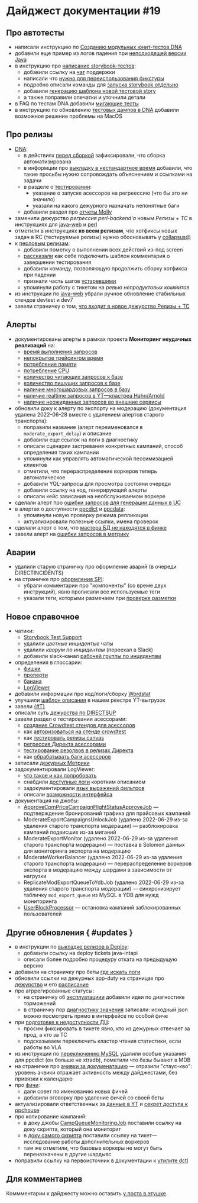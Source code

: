 # Дайджест документации #19

## Про автотесты
- написали инструкцию по [Созданию модульных юнит-тестов DNA](../../../frontend/react-testing-library-tests.md)
- добавили еще пример из логов падения при [неподходящей версии Java](../../../guide/troubleshooting/autotests-does-not-working.md#bad-java-version)
- в инструкцию про [написание storybook-тестов](../../../frontend/how-to-write-storybook-tests.md):
   - добавили ссылку на [чат](../../chats.md#storybook-support) поддержки
   - написали что [нужно для переиспользования фикстуры](../../../frontend/how-to-write-storybook-tests.md#reuse-fixture)
   - подробно описали команды для [запуска storybook отдельно](../../../frontend/how-to-write-storybook-tests.md#standalone-storybook-run)
   - добавили [генерацию шаблона новой тестовой story](../../../frontend/how-to-write-storybook-tests.md#boilerplate-for-new-story)
   - а также поправили опечатки и уточнили детали
- в FAQ по тестам DNA добавили [мигающие тесты](../../../frontend/tests-how-to#flaky-test)
- в инструкцию по обновлению [тестовых дампов в DNA](../../../frontend/how-to-refresh-dumps.md#macos-troubles) добавили возможное решение проблемы на MacOS

## Про релизы
- [DNA](../../../guide/releases/dna.md):
   - в действиях [перед сборкой](../../../guide/releases/dna.md#until-release) зафиксировали, что сборка автоматизирована
   - в информции про [выкладку в нестандартное время](../../../guide/releases/dna.md#after-testing) добавили, что такие просьбы нужно сопровождать объяснением и ссылками на задачи
   - в разделе о [тестировании](../../../guide/releases/dna.md#testing):
      - указание о запуске асессоров на регреессию (что бы это ни значило)
      - указали на какого дежурного назначать непонятные баги
   - добавили раздел про [отчеты Molly](../../../guide/releases/dna.md#molly)
- заменили дежурство _регрессия perl-backend'а_ новым _Релизы + ТС_ в инструкциях для [java-web](../../../guide/releases/java-web.md) и [perl](../../../guide/releases/perl.md)
- отметили в инструкциях **ко всем релизам**, что хотфиксы новых задач в RC (тестируемые релизы) нужно обосновывать у [collapsus@](https://staff.yandex-team.ru/collapsus)
- к [перловым релизам](../../../guide/releases/perl.md):
   - добавили пометку о выполнении всех действий из-под screen
   - [рассказали](../../../guide/releases/perl.md#perl_end_ok) как себе подключить шаблон комментария о завершении тестирования
   - добавили команду, позволяющую продолжить сборку хотфикса при падении
   - признали часть шагов [устаревшими](../../../guide/releases/perl.md#perl_deprecated)
   - упомянули работу с тикетом на _ревью непродуктовых коммитов_
- из инструкции по [java-web](../../../guide/releases/java-web.md) убрали ручное обновление стабильных стендов devtest и dev7
- завели страничку о том, [что входит в новое дежурство Релизы + ТС](../../../duty/direct-releases-duty.md)

## Алерты
- документированы алерты в рамках проекта **Мониторинг неудачных реализаций** на:
   - [время выполнения запросов](../../alerts/lifeline/trace-log-time-spent-monitoring.md)
   - [непокрытое трейсингом время](../../alerts/lifeline/trace-log-time-spent-rest-monitoring.md)
   - [потребление памяти](../../alerts/lifeline/trace-log-memory-monitoring.md)
   - [потребление CPU](../../alerts/lifeline/trace-log-cpu-monitoring.md)
   - [количество читающих запросов к базе](../../alerts/lifeline/trace-log-calls-read-monitoring.md)
   - [количество пишущих запросов к базе](../../alerts/lifeline/trace-log-calls-write-monitoring.md)
   - [наличие многошардовых запросов в базу](../../alerts/lifeline/trace-log-multi-shard-monitoring.md)
   - [наличие realtime запросов в YT—кластреа Hahn/Arnold](../../alerts/lifeline/trace-log-hahn-arnold-monitoring.md)
   - [наличие неожиданных запросов во внешние сервисы](../../alerts/lifeline/trace-log-external-services-monitoring.md)
- обновили доку к алерту по экспорту на модерацию (документация удалена 2022-06-28 вместе с удалением алертов старого транспорта):
   - поправили название (алерт переименовался в `moderate_export_delay`) и описание
   - добавили еще ссылок на логи в диагностику
   - описали сценарии застревания конкретных кампаний, способ определения таких кампании
   - упомянули как управлять автоматической пессимизацией клиентов
   - отметили, что перераспределение воркеров теперь автоматическое
   - добавили YQL-запросы для просмотра состояни очереди
   - добавили ссылку на код, генерирующий алерты
   - описали кейс зависания на необслуживаемом воркере
- сделали алерт про [ошибки запросов для генерации данных в UC](../../alerts/generation-api-errors.md)
- в алертах о доступности [ppcdict](../..//alerts/ppcdict_availability.md) и [ppcdata](../../alerts/ppcdata_availability.md):
   - упомянули новую проверку режима репликации
   - актуализировали полезные ссылки, имена проверок
- сделали алерт о том, что [мастера БД не находятся в финке](../../alerts/geo-position-master.md)
- завели алерт на [ошибки запросов в метрику](../../alerts/metrika-requests-server-errors.md)

## Аварии
- удалили старую страничку про оформление аварий (в очереди DIRECTINCIDENTS)
- на страничке про [оформление SPI](../../../incidents/spi-ticket.md):
   - убрали комментарии про "компоненты" (со време двух инструкций), явно прописали все используемые теги
   - указали теги, которыми размечаем при [проверке разметки](../../../incidents/spi-ticket.md#direct-incident-review)

## Новое справочное
- чатики:
   - [Storybook Test Support](../../chats.md#storybook-support)
   - удалили _цветные инцидентые_ чаты
   - удалили _кворум по инцидентам_ (переехал в Slack)
   - добавили slack-канал [рабочей группы по инцидентам](../../chats.md#direct-incidents)
- определения в глоссарии:
   - [фишки](../../../glossary/glossary.md#chips)
   - [проперти](../../../glossary/glossary.md#pc-property)
   - [банана](../../../glossary/glossary.md#internal-ads)
   - [LogViewer](../../../glossary/glossary.md#logviewer)
- добавили информации про код/логи/сборку [Wordstat](../../../jeri/reference/other-services.md#wordstat)
- улучшили [шаблон описания](../../exports/list.md) в нашем реестре YT-выгрузок
- завели [{#T}](../../qa/testing-regulations.md)
- описали суть [дежурства по DIRECTSUP](../../../duty/support-duty.md)
- завели раздел о тестировании асессорами:
    - [создание Crowdtest стендов для асессоров](../../assessors/how-to-create-crowdtest-stand.md)
    - как [авторизоваться на стенде crowdtest](../../assessors/crowdtest-authorization.md)
    - как [тестировать релизы canvas](../../assessors/canvas-asessors.md)
    - [регрессия Директа асессорами](../../assessors/regression-assessors.md)
    - [тестирование резолвов в релизах Директа](../../assessors/resolve-assessors.md)
    - как [обрабатывать баги асессоров](../../assessors/assessors-bugs-resolution.md)
- записали [дежурных Метрики](../../duty.md#metrika)
- задокументировали LogViewer:
   - [что такое и как попробовать](../../logviewer/quick-start.md)
   - снабдили [доступные логи](../../logviewer/tables-description.md) коротким описанием
   - задокументировали [язык выражений фильтров](../../logviewer/filter-query-language.md)
   - описали [возможности интерфейса](../../logviewer/utilities.md)
- документация на джобы:
   - [ApproveCpmPriceCampaignFlightStatusApproveJob](../../jobs/list/ApproveCpmPriceCampaignFlightStatusApproveJob.md) — подтверждение бронирований трафика для прайсовых кампаний
   - ModerateExportCampaignsUnlockJob (удалено 2022-06-29 из-за удаления старого транспорта модерации) — разблокировка кампаний подвисших из-за миганий
   - ModerateExportMonitor (удалено 2022-06-29 из-за удаления старого транспорта модерации) — поставка в Solomon данных для мониторинга экспорта на модерацию
   - ModerateWorkerBalancer (удалено 2022-06-29 из-за удаления старого транспорта модерации) — перераспределение воркеров экспорта в модерацию между шардами в зависимости от нагрузки
   - ReplicateModExportQueueToYdbJob (удалено 2022-06-29 из-за удаления старого транспорта модерации) — синхронизирует табличку `mod_export_queue` из MySQL в YDB для нужд мониторинга
   - [UserBlockProcessor](../../jobs/list/UserBlockProcessor.md) — остановка кампаний заблокированных пользователей

## Другие обновления { #updates }
- в инструкции по [выкладке релизов в Deploy](../../../jeri/guide/deploy.md):
   - добавили ссылку на deploy tickets java-intapi
   - описали более подробно процедуру отката на предыдущую версию
- добавили на страничку про беты [где искать логи](../../../dev/betas/betas.md#logs)
- обновили ссылки на дежурных app-duty на страницах про [дежурство](../../../duty/app-duty.md) и его [расписание](../../..//jeri/app-duty-schedule.md)
- про агррегированные статусы:
   - на страничку об [эксплуатациии](../../../aggr-statuses/jeri.md#monitoring) добавили идеи по диагностике торможений
   - в страничку пор [диагностику значения](../../../aggr-statuses/howto-diagnose-status.md) записали: исходный json можно посмотреть прямо в интерфейсе по особой фиче
- при [подготовке к недоступности ДЦ](../../../jeri/howto-minus-dc.md#paperwork):
   - просим фиксировать в тикете явно, кто из дежурных отвечает за прод, а кто за ТС
   - подсказываем переключить кластер чтения статистики, если работы во VLA
- из инструкции по [переключению MySQL](../../../jeri/guide/mysql-switch-master.md) удалили особые указания для ppcdict (он больше не xtradb), пометили что базы бывают в MDB
- на страничке про [ачивки за докуменатацию](../achievements.md) — отразили "стаус-кво": уровень ачвики отражает активность между дайджестами, без привязки к календарю
- про [фичи](../../../features/howto-code.md):
   - дали совет по именованию новых фичей
   - добавили оговорку про удаление фичей со своей беты
- актуализировали ответственных за [данные в YT](../../../guide/analytics/abc-direct-analytics.md) и [секрет доступа к ppchouse](../../../guide/analytics/setup-yql.md)
- про копирование кампаний:
   - в доку джобы [CampQueueMonitoringJob](../../jobs/list/CampQueueMonitoringJob.md) поставили ссылку на доку скрипта, который она мониторит
   - в [доку самого скрипта](../../perl-scripts/list/ppcCampQueue.pl.md) поставили ссылку на тикет—исследование работы дополнительных воркеров
   - там же отметили, что базовые воркеры не могут быть переназначены в другие шардывс
- поправили ссылку на первоисточник в документации к [утилите dctl](../../../jeri/howto-dctl.md)


## Для комментариев
Коммментарии к дайджесту можно оставить [у поста в этушке](https://clubs.at.yandex-team.ru/direct-dev/709).
